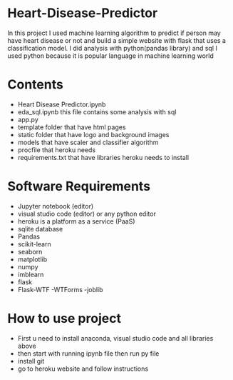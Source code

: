 # Heart-Disease-Predictor
In this project I used machine learning algorithm to predict if person may have heart disease or not and build a simple website with flask that uses a classification model. I did analysis with python(pandas library) and sql I used python because it is popular language in machine learning world

# Contents
  - Heart Disease Predictor.ipynb
  - eda_sql.ipynb this file contains some analysis with sql
  - app.py
  - template folder that have html pages
  - static folder that have logo and background images
  - models that have scaler and classifier algorithm
  - procfile that heroku needs
  - requirements.txt that have libraries heroku needs to install

# Software Requirements
  - Jupyter notebook (editor)
  - visual studio code (editor) or any python editor
  - heroku is a platform as a service (PaaS)
  - sqlite database
  - Pandas
  - scikit-learn
  - seaborn
  - matplotlib
  - numpy
  - imblearn
  - flask
  - Flask-WTF -WTForms -joblib

# How to use project
  - First u need to install anaconda, visual studio code and all libraries above 
  - then start with running ipynb file then run py file 
  - install git 
  - go to heroku website and follow instructions
